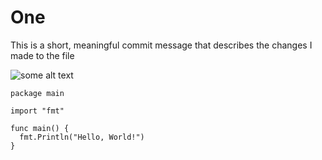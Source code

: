 # One
This is a short, meaningful commit message that describes the changes I made to the file

![some alt text](https://i.kym-cdn.com/entries/icons/mobile/000/001/180/5018904-clippy-black-tar-heroin-memes-png-image-transparent-png-free-clippy-transparent-820_502.jpg)

```
package main

import "fmt"

func main() {
  fmt.Println("Hello, World!")
}
```
